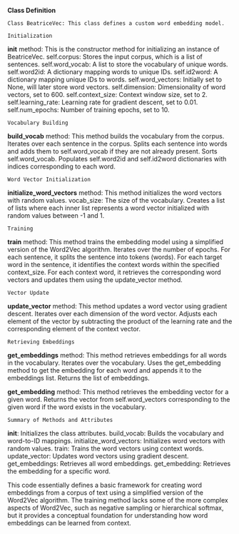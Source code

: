 __Class Definition__

`Class BeatriceVec: This class defines a custom word embedding model.`

`Initialization`

__init__ method: This is the constructor method for initializing an instance of BeatriceVec.
self.corpus: Stores the input corpus, which is a list of sentences.
self.word_vocab: A list to store the vocabulary of unique words.
self.word2id: A dictionary mapping words to unique IDs.
self.id2word: A dictionary mapping unique IDs to words.
self.word_vectors: Initially set to None, will later store word vectors.
self.dimension: Dimensionality of word vectors, set to 600.
self.context_size: Context window size, set to 2.
self.learning_rate: Learning rate for gradient descent, set to 0.01.
self.num_epochs: Number of training epochs, set to 10.

`Vocabulary Building`

__build_vocab__ method: This method builds the vocabulary from the corpus.
Iterates over each sentence in the corpus.
Splits each sentence into words and adds them to self.word_vocab if they are not already present.
Sorts self.word_vocab.
Populates self.word2id and self.id2word dictionaries with indices corresponding to each word.

`Word Vector Initialization`

__initialize_word_vectors__ method: This method initializes the word vectors with random values.
vocab_size: The size of the vocabulary.
Creates a list of lists where each inner list represents a word vector initialized with random values between -1 and 1.

`Training`

__train__ method: This method trains the embedding model using a simplified version of the Word2Vec algorithm.
Iterates over the number of epochs.
For each sentence, it splits the sentence into tokens (words).
For each target word in the sentence, it identifies the context words within the specified context_size.
For each context word, it retrieves the corresponding word vectors and updates them using the update_vector method.

`Vector Update`

__update_vector__ method: This method updates a word vector using gradient descent.
Iterates over each dimension of the word vector.
Adjusts each element of the vector by subtracting the product of the learning rate and the corresponding element of the context vector.

`Retrieving Embeddings`

__get_embeddings__ method: This method retrieves embeddings for all words in the vocabulary.
Iterates over the vocabulary.
Uses the get_embedding method to get the embedding for each word and appends it to the embeddings list.
Returns the list of embeddings.

__get_embedding__ method: This method retrieves the embedding vector for a given word.
Returns the vector from self.word_vectors corresponding to the given word if the word exists in the vocabulary.

`Summary of Methods and Attributes`

__init__: Initializes the class attributes.
build_vocab: Builds the vocabulary and word-to-ID mappings.
initialize_word_vectors: Initializes word vectors with random values.
train: Trains the word vectors using context words.
update_vector: Updates word vectors using gradient descent.
get_embeddings: Retrieves all word embeddings.
get_embedding: Retrieves the embedding for a specific word.

This code essentially defines a basic framework for creating word embeddings from a corpus of text using a simplified version of the Word2Vec algorithm. The training method lacks some of the more complex aspects of Word2Vec, such as negative sampling or hierarchical softmax, but it provides a conceptual foundation for understanding how word embeddings can be learned from context.